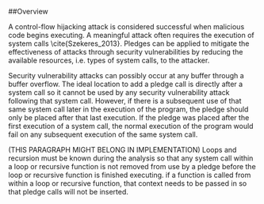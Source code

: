 ##Overview

A control-flow hijacking attack is considered successful when malicious code begins executing. A meaningful attack often requires the execution of system calls \cite{Szekeres_2013}. Pledges can be applied to mitigate the effectiveness of attacks through security vulnerabilities by reducing the available resources, i.e. types of system calls, to the attacker.

Security vulnerability attacks can possibly occur at any buffer through a buffer overflow.  The ideal location to add a pledge call is directly after a system call so it cannot be used by any security vulnerability attack following that system call. However, if there is a subsequent use of that same system call later in the execution of the program, the pledge should only be placed after that last execution. If the pledge was placed after the first execution of a system call, the normal execution of the program would fail on any subsequent execution of the same system call.

(THIS PARAGRAPH MIGHT BELONG IN IMPLEMENTATION) Loops and recursion must be known during the analysis so that any system call within a loop or recursive function is not removed from use by a pledge before the loop or recursive function is finished executing. if a function is called from within a loop or recursive function, that context needs to be passed in so that pledge calls will not be inserted.

